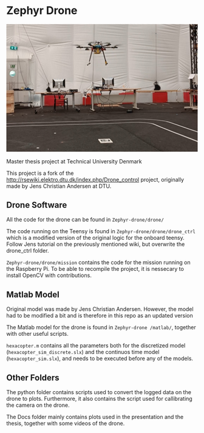 # Zephyr Drone

![alt text](https://github.com/Luup850/Zephyr-drone/blob/main/Docs/frontpage.jpg?raw=true)

Master thesis project at Technical University Denmark

This project is a fork of the http://rsewiki.elektro.dtu.dk/index.php/Drone_control project, originally made by Jens Christian Andersen at DTU.



## Drone Software
All the code for the drone can be found in `Zephyr-drone/drone/`

The code running on the Teensy is found in `Zephyr-drone/drone/drone_ctrl` which is a modified version of the original logic for the onboard teensy. Follow Jens tutorial on the previously mentioned wiki, but overwrite the drone_ctrl folder.


`Zephyr-drone/drone/mission` contains the code for the mission running on the Raspberry Pi. To be able to recompile the project, it is nessecary to install OpenCV with contributions.

## Matlab Model
Original model was made by Jens Christian Andersen. However, the model had to be modified a bit and is therefore in this repo as an updated version

The Matlab model for the drone is found in `Zephyr-drone
/matlab/`, together with other useful scripts.

`hexacopter.m` contains all the parameters both for the discretized model (`hexacopter_sim_discrete.slx`) and the continuos time model (`hexacopter_sim.slx`), and needs to be executed before any of the models.
## Other Folders
The python folder contains scripts used to convert the logged data on the drone to plots.
Furthermore, it also contains the script used for callibrating the camera on the drone.

The Docs folder mainly contains plots used in the presentation and the thesis, together with some videos of the drone.
